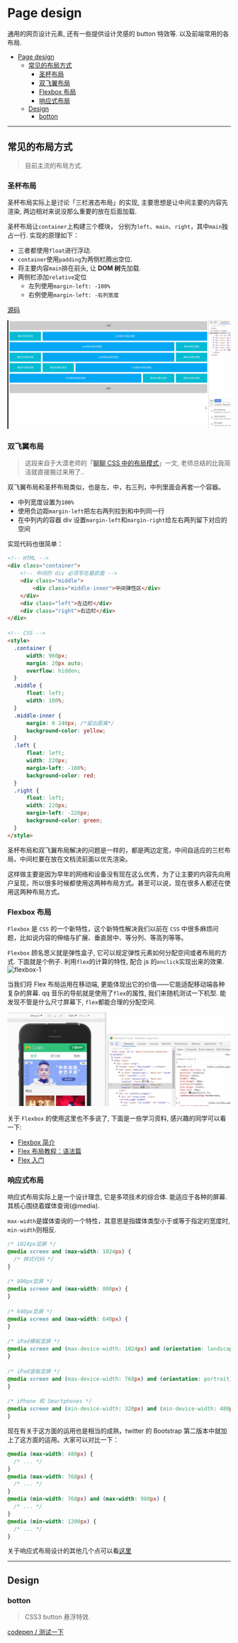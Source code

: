 # Page design

通用的网页设计元素, 还有一些提供设计灵感的 button 特效等. 以及前端常用的各布局.

- [Page design](#page-design)
  - [常见的布局方式](#%E5%B8%B8%E8%A7%81%E7%9A%84%E5%B8%83%E5%B1%80%E6%96%B9%E5%BC%8F)
    - [圣杯布局](#%E5%9C%A3%E6%9D%AF%E5%B8%83%E5%B1%80)
    - [双飞翼布局](#%E5%8F%8C%E9%A3%9E%E7%BF%BC%E5%B8%83%E5%B1%80)
    - [Flexbox 布局](#flexbox-%E5%B8%83%E5%B1%80)
    - [响应式布局](#%E5%93%8D%E5%BA%94%E5%BC%8F%E5%B8%83%E5%B1%80)
  - [Design](#design)
    - [botton](#botton)

---

## 常见的布局方式

> 目前主流的布局方式.

### 圣杯布局

圣杯布局实际上是讨论「三栏液态布局」的实现, 主要思想是让中间主要的内容先渲染, 两边相对来说没那么重要的放在后面加载.

圣杯布局让`container`上构建三个模块， 分别为`left`、`main`、`right`，其中`main`独占一行.
实现的原理如下：

- 三者都使用`float`进行浮动.
- `container`使用`padding`为两侧栏腾出空位.
- 将主要内容`main`排在前头, 让 **DOM 树**先加载.
- 两侧栏添加`relative`定位
  - 左列使用`margin-left: -100%`
  - 右例使用`margin-left: -右列宽度`

[源码](./layout/grail.html)

![image](./images/auto-width.gif)

### 双飞翼布局

> 这段来自于大漠老师的「[聊聊 CSS 中的布局模式](http://gitbook.cn/books/5a5cd7ec6f3da41fa892ec8f/index.html)」一文, 老师总结的比我简洁就直接搬过来用了..

双飞翼布局和圣杯布局类似，也是左，中，右三列，中列里面会再套一个容器。

- 中列宽度设置为`100%`
- 使用负边距`margin-left`把左右两列拉到和中列同一行
- 在中列内的容器 div 设置`margin-left`和`margin-right`给左右两列留下对应的空间

实现代码也很简单：

```html
<!-- HTML -->
<div class="container">
    <!-- 中间的 div 必须写在最前面 -->
    <div class="middle">
        <div class="middle-inner">中间弹性区</div>
    </div>
    <div class="left">左边栏</div>
    <div class="right">右边栏</div>
</div>

<!-- CSS -->
<style>
  .container {
      width: 960px;
      margin: 20px auto;
      overflow: hidden;
  }
  .middle {
      float: left;
      width: 100%;
  }
  .middle-inner {
      margin: 0 240px; /*留出距离*/
      background-color: yellow;
  }
  .left {
      float: left;
      width: 220px;
      margin-left: -100%;
      background-color: red;
  }
  .right {
      float: left;
      width: 220px;
      margin-left: -220px;
      background-color: green;
  }
</style>
```

圣杯布局和双飞翼布局解决的问题是一样的，都是两边定宽，中间自适应的三栏布局，中间栏要在放在文档流前面以优先渲染。

这样做主要是因为早年的网络和设备没有现在这么优秀，为了让主要的内容先向用户呈现，所以很多时候都使用这两种布局方式。甚至可以说，现在很多人都还在使用这两种布局方式。

### Flexbox 布局

`Flexbox` 是 `CSS` 的一个新特性，这个新特性解决我们以前在 `CSS` 中很多麻烦问题，比如说内容的伸缩与扩展、垂直居中、等分列、等高列等等。

`Flexbox` 顾名思义就是弹性盒子, 它可以规定弹性元素如何分配空间或者布局的方式. 下面就是个例子. 利用`flex`的计算的特性, 配合 js 的`onclick`实现出来的效果.
![flexbox-1](./images/flexbox-1.gif)

当我们将 Flex 布局运用在移动端, 更能体现出它的价值——它能适配移动端各种复杂的屏幕. qq 音乐的导航就是使用了`flex`的属性, 我们来随机测试一下机型. 能发现不管是什么尺寸屏幕下, `flex`都能合理的分配空间.

![flexbox-2](./images/flexbox-2.gif)

关于 `Flexbox` 的使用这里也不多说了, 下面是一些学习资料, 感兴趣的同学可以看一下:

* [Flexbox 简介](https://segmentfault.com/a/1190000002910324#articleHeader6)
* [Flex 布局教程：语法篇](http://www.ruanyifeng.com/blog/2015/07/flex-grammar.html)
* [Flex 入门](http://ife.baidu.com/note/detail/id/952)

### 响应式布局

响应式布局实际上是一个设计理念, 它是多项技术的综合体. 能适应于各种的屏幕. 其核心围绕着媒体查询(@media).

`max-width`是媒体查询的一个特性，其意思是指媒体类型小于或等于指定的宽度时, `min-width`则相反.

```css
/* 1024px显屏 */
@media screen and (max-width: 1024px) {
  /* 样式代码 */
}

/* 800px显屏 */
@media screen and (max-width: 800px) {
}

/* 640px显屏 */
@media screen and (max-width: 640px) {
}

/* iPad横板显屏 */
@media screen and (max-device-width: 1024px) and (orientation: landscape) {
}

/* iPad竖板显屏 */
@media screen and (max-device-width: 768px) and (orientation: portrait) {
}

/* iPhone 和 Smartphones */
@media screen and (min-device-width: 320px) and (min-device-width: 480px) {
}
```

现在有关于这方面的运用也是相当的成熟，twitter 的 Bootstrap 第二版本中就加上了这方面的运用。大家可以对比一下：

```css
@media (max-width: 480px) {
  /* ... */
}
@media (max-width: 768px) {
  /* ... */
}
@media (min-width: 768px) and (max-width: 980px) {
  /* ... */
}
@media (min-width: 1200px) {
  /* ... */
}
```

关于响应式布局设计的其他几个点可以看[这里](https://anran758.github.io/blog/2018/01/25/web-%E8%B5%B0%E8%BF%9Bweb%E7%A7%BB%E5%8A%A8%E5%BC%80%E5%8F%91/#%E5%93%8D%E5%BA%94%E5%BC%8F%E5%B8%83%E5%B1%80)

---

## Design

### botton

> CSS3 button 悬浮特效.

[codepen / 测试一下](https://codepen.io/anran758/pen/LejpaB/)
